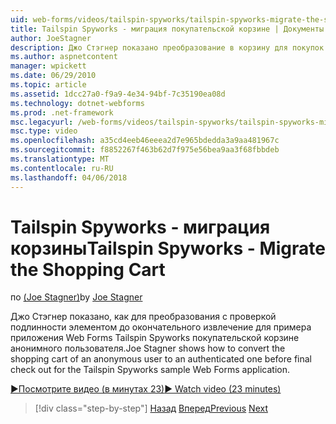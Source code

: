 ```yaml
---
uid: web-forms/videos/tailspin-spyworks/tailspin-spyworks-migrate-the-shopping-cart
title: Tailspin Spyworks - миграция покупательской корзине | Документы Microsoft
author: JoeStagner
description: Джо Стэгнер показано преобразование в корзину для покупок анонимного пользователя с проверкой подлинности элементом до окончательного извлечение для образца Tailspin Spyworks F. веб...
ms.author: aspnetcontent
manager: wpickett
ms.date: 06/29/2010
ms.topic: article
ms.assetid: 1dcc27a0-f9a9-4e34-94bf-7c35190ea08d
ms.technology: dotnet-webforms
ms.prod: .net-framework
msc.legacyurl: /web-forms/videos/tailspin-spyworks/tailspin-spyworks-migrate-the-shopping-cart
msc.type: video
ms.openlocfilehash: a35cd4eeb46eeea2d7e965bdedda3a9aa481967c
ms.sourcegitcommit: f8852267f463b62d7f975e56bea9aa3f68fbbdeb
ms.translationtype: MT
ms.contentlocale: ru-RU
ms.lasthandoff: 04/06/2018
---
```

<a name="tailspin-spyworks---migrate-the-shopping-cart"></a><span data-ttu-id="b713d-103">Tailspin Spyworks - миграция корзины</span><span class="sxs-lookup"><span data-stu-id="b713d-103">Tailspin Spyworks - Migrate the Shopping Cart</span></span>
====================
<span data-ttu-id="b713d-104">по [(Joe Stagner)](https://github.com/JoeStagner)</span><span class="sxs-lookup"><span data-stu-id="b713d-104">by [Joe Stagner](https://github.com/JoeStagner)</span></span>

<span data-ttu-id="b713d-105">Джо Стэгнер показано, как для преобразования с проверкой подлинности элементом до окончательного извлечение для примера приложения Web Forms Tailspin Spyworks покупательской корзине анонимного пользователя.</span><span class="sxs-lookup"><span data-stu-id="b713d-105">Joe Stagner shows how to convert the shopping cart of an anonymous user to an authenticated one before final check out for the Tailspin Spyworks sample Web Forms application.</span></span>

[<span data-ttu-id="b713d-106">&#9654;Посмотрите видео (в минутах 23)</span><span class="sxs-lookup"><span data-stu-id="b713d-106">&#9654; Watch video (23 minutes)</span></span>](https://channel9.msdn.com/Blogs/ASP-NET-Site-Videos/tailspin-spyworks-migrate-the-shopping-cart)

> [!div class="step-by-step"]
> <span data-ttu-id="b713d-107">[Назад](tailspin-spyworks-update-the-shopping-cart.md)
> [Вперед](tailspin-spyworks-final-check-out.md)</span><span class="sxs-lookup"><span data-stu-id="b713d-107">[Previous](tailspin-spyworks-update-the-shopping-cart.md)
[Next](tailspin-spyworks-final-check-out.md)</span></span>
